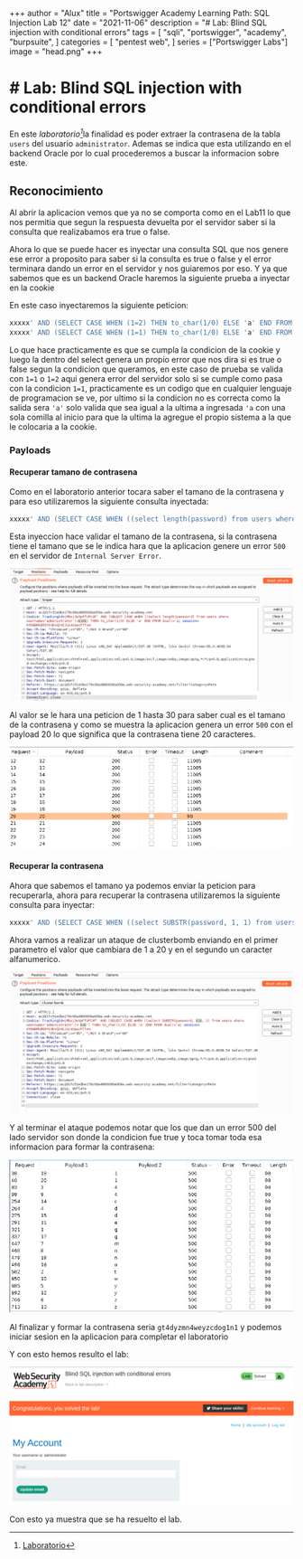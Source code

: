 +++
author = "Alux"
title = "Portswigger Academy Learning Path: SQL Injection Lab 12"
date = "2021-11-06"
description = "# Lab: Blind SQL injection with conditional errors"
tags = [
    "sqli",
    "portswigger",
    "academy",
    "burpsuite",
]
categories = [
    "pentest web",
]
series = ["Portswigger Labs"]
image = "head.png"
+++

# # Lab: Blind SQL injection with conditional errors

En este <cite>laboratorio[^1]</cite>la finalidad es poder extraer la contrasena de la tabla `users` del usuario `administrator`. Ademas se indica que esta utilizando en el backend Oracle por lo cual procederemos a buscar la informacion sobre este.  


## Reconocimiento

Al abrir la aplicacion vemos que ya no se comporta como en el Lab11 lo que nos permitia que segun la respuesta devuelta por el servidor saber si la consulta que realizabamos era true o false.

Ahora lo que se puede hacer es inyectar una consulta SQL que nos genere ese error a proposito para saber si la consulta es true o false y el error terminara dando un error en el servidor y nos guiaremos por eso. Y ya que sabemos que es un backend Oracle haremos la siguiente prueba a inyectar en la cookie

En este caso inyectaremos la siguiente peticion:

```sql
xxxxx' AND (SELECT CASE WHEN (1=2) THEN to_char(1/0) ELSE 'a' END FROM dual)='a	//muestra la pagina normal
xxxxx' AND (SELECT CASE WHEN (1=1) THEN to_char(1/0) ELSE 'a' END FROM dual)='a //muestra un error de servidor
```

Lo que hace practicamente es que se cumpla la condicion de la cookie y luego la dentro del select genera un propio error que nos dira si es true o false segun la condicion que queramos, en este caso de prueba se valida con `1=1` o `1=2` aqui genera error del servidor solo si se cumple como pasa con la condicion `1=1`, practicamente es un codigo que en cualquier lenguaje de programacion se ve, por ultimo si la condicion no es correcta como la salida sera `'a'` solo valida que sea igual a la ultima a ingresada `'a` con una sola comilla al inicio para que la ultima la agregue el propio sistema a la que le colocaria a la cookie.

###  Payloads

#### Recuperar tamano de contrasena

Como en el laboratorio anterior tocara saber el tamano de la contrasena y para eso utilizaremos la siguiente consulta inyectada:

```sql
xxxxx' AND (SELECT CASE WHEN ((select length(password) from users where username='administrator')=§20§) THEN to_char(1/0) ELSE 'a' END FROM dual)='a
```

Esta inyeccion hace validar el tamano de la contrasena, si la contrasena tiene el tamano que se le indica hara que la aplicacion genere un error `500` en el servidor de `Internal Server Error`.

![Payload a enviar el ataque por intruder](positions.png)

Al valor se le hara una peticion de 1 hasta 30 para saber cual es el tamano de la contrasena y como se muestra la aplicacion genera un error `500` con el payload 20 lo que significa que la contrasena tiene 20 caracteres.

![Ataque con intruder](payloads.png)

#### Recuperar la contrasena

Ahora que sabemos el tamano ya podemos enviar la peticion para recuperarla, ahora para recuperar la contrasena utilizaremos la siguiente consulta para inyectar:

```sql
xxxxx' AND (SELECT CASE WHEN ((select SUBSTR(password, 1, 1) from users where username='administrator')='a') THEN to_char(1/0) ELSE 'a' END FROM dual)='a
```

Ahora vamos a realizar un ataque de clusterbomb enviando en el primer parametro el valor que cambiara de 1 a 20 y en el segundo un caracter alfanumerico.

![Ataque de cluster bomb](clusterbomb.png)

Y al terminar el ataque podemos notar que los que dan un error 500 del lado servidor son donde la condicion fue true y toca tomar toda esa informacion para formar la contrasena:

![Resoyestas del ataque con error de respuesta 500](ataque.png)

Al finalizar y formar la contrasena seria `gt4dyzmn4weyzcdog1n1` y podemos iniciar sesion en la aplicacion para completar el laboratorio

Y con esto hemos resulto el lab:

![Laboratorio resuelto](resuelto.png)

Con esto ya muestra que se ha resuelto el lab.

[^1]: [Laboratorio](https://portswigger.net/web-security/sql-injection/blind/lab-conditional-errors)